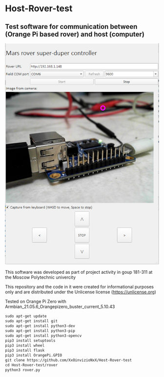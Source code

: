 # Host-Rover-test
## Test software for communication between (Orange Pi based rover) and host (computer)

![Screenshot](SCREENSHOT.png "Screenshot")

This software was developed as part of project activity in goup 181-311 at the Moscow Polytechnic univercity

This repository and the code in it were created for informational purposes only and are distributed under the Unlicense license (https://unlicense.org)

Tested on Orange Pi Zero with Armbian_21.05.6_Orangepizero_buster_current_5.10.43

```
sudo apt-get update
sudo apt-get install git
sudo apt-get install python3-dev
sudo apt-get install python3-pip
sudo apt-get install python3-opencv
pip3 install setuptools
pip3 install wheel
pip3 install flask
pip3 install OrangePi.GPIO
git clone https://github.com/XxOinvizioNxX/Host-Rover-test
cd Host-Rover-test/rover
python3 rover.py
```
